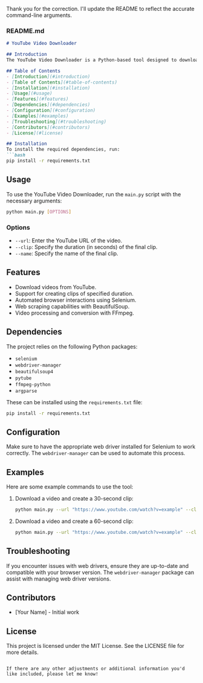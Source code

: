 Thank you for the correction. I'll update the README to reflect the accurate command-line arguments.

### README.md

```markdown
# YouTube Video Downloader

## Introduction
The YouTube Video Downloader is a Python-based tool designed to download videos from YouTube. It leverages the power of Selenium for browser automation, BeautifulSoup for web scraping, and Pytube for direct video downloading. Additionally, FFmpeg is used for processing and conversion of video files.

## Table of Contents
- [Introduction](#introduction)
- [Table of Contents](#table-of-contents)
- [Installation](#installation)
- [Usage](#usage)
- [Features](#features)
- [Dependencies](#dependencies)
- [Configuration](#configuration)
- [Examples](#examples)
- [Troubleshooting](#troubleshooting)
- [Contributors](#contributors)
- [License](#license)

## Installation
To install the required dependencies, run:
```bash
pip install -r requirements.txt
```

## Usage
To use the YouTube Video Downloader, run the `main.py` script with the necessary arguments:
```bash
python main.py [OPTIONS]
```

### Options
- `--url`: Enter the YouTube URL of the video.
- `--clip`: Specify the duration (in seconds) of the final clip.
- `--name`: Specify the name of the final clip.

## Features
- Download videos from YouTube.
- Support for creating clips of specified duration.
- Automated browser interactions using Selenium.
- Web scraping capabilities with BeautifulSoup.
- Video processing and conversion with FFmpeg.

## Dependencies
The project relies on the following Python packages:
- `selenium`
- `webdriver-manager`
- `beautifulsoup4`
- `pytube`
- `ffmpeg-python`
- `argparse`

These can be installed using the `requirements.txt` file:
```bash
pip install -r requirements.txt
```

## Configuration
Make sure to have the appropriate web driver installed for Selenium to work correctly. The `webdriver-manager` can be used to automate this process.

## Examples
Here are some example commands to use the tool:

1. Download a video and create a 30-second clip:
    ```bash
    python main.py --url "https://www.youtube.com/watch?v=example" --clip 30 --name "example_clip"
    ```

2. Download a video and create a 60-second clip:
    ```bash
    python main.py --url "https://www.youtube.com/watch?v=example" --clip 60 --name "example_clip"
    ```

## Troubleshooting
If you encounter issues with web drivers, ensure they are up-to-date and compatible with your browser version. The `webdriver-manager` package can assist with managing web driver versions.

## Contributors
- [Your Name] - Initial work

## License
This project is licensed under the MIT License. See the LICENSE file for more details.
```

If there are any other adjustments or additional information you'd like included, please let me know!
